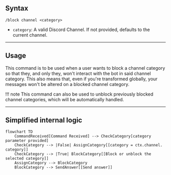 ## Syntax
`/block channel <category>`

- `category`: A valid Discord Channel. If not provided, defaults to the current channel.

---

## Usage
This command is to be used when a user wants to block a channel category so that they,
and only they, won't interact with the bot in said channel category. This also means that,
even if you're transformed globally, your messages won't be altered on a blocked channel
category.

!!! note
    This command can also be used to unblock previously blocked channel categories, which will
    be automatically handled.

---

## Simplified internal logic
```mermaid
flowchart TD
    CommandReceived[Command Received] --> CheckCategory[category parameter provided]
    CheckCategory --> |False| AssignCategory[[category = ctx.channel. category]]
    CheckCategory --> |True| BlockCategory[[Block or unblock the selected category]]
    AssignCategory --> BlockCategory
    BlockCategory --> SendAnswer[[Send answer]]
```